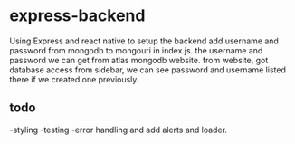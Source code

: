 # express-backend

Using Express and react native
to setup the backend add username and password from mongodb to mongouri in index.js.
the username and password we can get from atlas mongodb website.
from website, got database access from sidebar, we can see password and username listed there if we created one previously.

## todo

-styling
-testing
-error handling and add alerts and loader.
